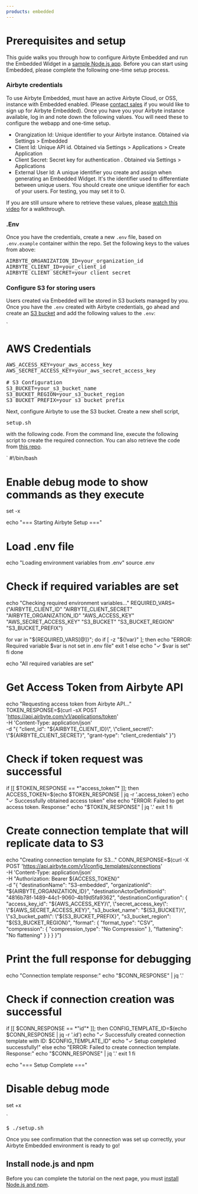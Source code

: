 ```yaml
---
products: embedded
---
```




# Prerequisites and setup

This guide walks you through how to configure Airbyte Embedded and run the Embedded Widget in a [sample Node.js app](https://github.com/airbytehq/embedded-sampleweb-nodejs). Before you can start using Embedded, please complete the following one-time setup process.


### Airbyte credentials
To use Airbyte Embedded, must have an active Airbyte Cloud, or OSS, instance with Embedded enabled. (Please [contact sales](https://share.hsforms.com/2uRdBz9VoTWiCtjECzRYgawcvair) if you would like to sign up for Airbyte Embedded).
Once you have you your Airbyte instance available, log in and note down the following values. You will need these to configure the webapp and one-time setup.

- Orangization Id: Unique identifier to your Airbyte instance. Obtained via Settings > Embedded
- Client Id: Unique API id. Obtained via Settings > Applications > Create Application
- Client Secret: Secret key for authentication . Obtained via Settings > Applications 
- External User Id: A unique identifier you create and assign when generating an Embedded Widget. It's the identifier used to differentiate between unique users. You should create one unique identifier for each of your users. For testing, you may set it to 0.

If you are still unsure where to retrieve these values, please [watch this video](https://youtu.be/H6ik3HAj0iY) for a walkthrough.


### .Env
Once you have the credentials, create a new `.env` file, based on `.env.example` container within the repo. Set the following keys to the values from above:

<pre>
AIRBYTE_ORGANIZATION_ID=your_organization_id
AIRBYTE_CLIENT_ID=your_client_id
AIRBYTE_CLIENT_SECRET=your_client_secret
</pre>

### Configure S3 for storing users
Users created via Embedded will be stored in S3 buckets managed by you. Once you have the `.env` created with Airbyte credentials, go ahead and create an [S3 bucket](https://docs.aws.amazon.com/AmazonS3/latest/userguide/GetStartedWithS3.html) and add the following values to the `.env`:

`
# AWS Credentials
<pre>
AWS_ACCESS_KEY=your_aws_access_key
AWS_SECRET_ACCESS_KEY=your_aws_secret_access_key

# S3 Configuration
S3_BUCKET=your_s3_bucket_name
S3_BUCKET_REGION=your_s3_bucket_region
S3_BUCKET_PREFIX=your_s3_bucket_prefix
</pre>

Next, configure Airbyte to use the S3 bucket. Create a new shell script, <pre>setup.sh</pre> with the following code. From the command line, execute the following script to create the required connection. You can also retrieve the code from [this repo](https://github.com/airbytehq/embedded-sampleweb-nodejs/blob/main/setup.sh).

`
#!/bin/bash

# Enable debug mode to show commands as they execute
set -x

echo "=== Starting Airbyte Setup ==="

# Load .env file
echo "Loading environment variables from .env"
source .env

# Check if required variables are set
echo "Checking required environment variables..."
REQUIRED_VARS=("AIRBYTE_CLIENT_ID" "AIRBYTE_CLIENT_SECRET" "AIRBYTE_ORGANIZATION_ID" 
               "AWS_ACCESS_KEY" "AWS_SECRET_ACCESS_KEY" "S3_BUCKET" 
               "S3_BUCKET_REGION" "S3_BUCKET_PREFIX")

for var in "${REQUIRED_VARS[@]}"; do
  if [ -z "${!var}" ]; then
    echo "ERROR: Required variable $var is not set in .env file"
    exit 1
  else
    echo "✓ $var is set"
  fi
done

echo "All required variables are set"

# Get Access Token from Airbyte API
echo "Requesting access token from Airbyte API..."
TOKEN_RESPONSE=$(curl -sX POST \
  'https://api.airbyte.com/v1/applications/token' \
  -H 'Content-Type: application/json' \
  -d "{
    \"client_id\": \"${AIRBYTE_CLIENT_ID}\",
    \"client_secret\": \"${AIRBYTE_CLIENT_SECRET}\",
    \"grant-type\": \"client_credentials\"
  }")

# Check if token request was successful
if [[ $TOKEN_RESPONSE == *"access_token"* ]]; then
  ACCESS_TOKEN=$(echo $TOKEN_RESPONSE | jq -r '.access_token')
  echo "✓ Successfully obtained access token"
else
  echo "ERROR: Failed to get access token. Response:"
  echo "$TOKEN_RESPONSE" | jq '.'
  exit 1
fi

# Create connection template that will replicate data to S3
echo "Creating connection template for S3..."
CONN_RESPONSE=$(curl -X POST 'https://api.airbyte.com/v1/config_templates/connections' \
    -H 'Content-Type: application/json' \
    -H "Authorization: Bearer ${ACCESS_TOKEN}" \
    -d "{
      \"destinationName\": \"S3-embedded\", 
      \"organizationId\": \"${AIRBYTE_ORGANIZATION_ID}\", 
      \"destinationActorDefinitionId\": \"4816b78f-1489-44c1-9060-4b19d5fa9362\",
      \"destinationConfiguration\": {
        \"access_key_id\": \"${AWS_ACCESS_KEY}\",
        \"secret_access_key\": \"${AWS_SECRET_ACCESS_KEY}\",
        \"s3_bucket_name\": \"${S3_BUCKET}\",
        \"s3_bucket_path\": \"${S3_BUCKET_PREFIX}\",
        \"s3_bucket_region\": \"${S3_BUCKET_REGION}\",
        \"format\": {
            \"format_type\": \"CSV\",
            \"compression\": {
                \"compression_type\": \"No Compression\"
            },
        \"flattening\": \"No flattening\"
      }
    }
  }
}")

# Print the full response for debugging
echo "Connection template response:"
echo "$CONN_RESPONSE" | jq '.'

# Check if connection creation was successful
if [[ $CONN_RESPONSE == *"id"* ]]; then
  CONFIG_TEMPLATE_ID=$(echo $CONN_RESPONSE | jq -r '.id')
  echo "✓ Successfully created connection template with ID: $CONFIG_TEMPLATE_ID"
  echo "✓ Setup completed successfully!"
else
  echo "ERROR: Failed to create connection template. Response:"
  echo "$CONN_RESPONSE" | jq '.'
  exit 1
fi

echo "=== Setup Complete ==="

# Disable debug mode
set +x

`
<pre>
$ ./setup.sh
</pre>

Once you see confirmation that the connection was set up correctly, your Airbyte Embedded environment is ready to go!


## Install node.js and npm

Before you can complete the tutorial on the next page, you must [install Node.js and npm](https://docs.npmjs.com/downloading-and-installing-node-js-and-npm).
